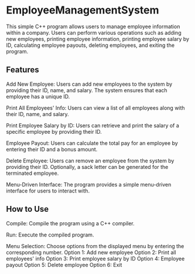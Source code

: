 # EmployeeManagementSystem

This simple C++ program allows users to manage employee information within a company. Users can perform various operations such as adding new employees, printing employee information, printing employee salary by ID, calculating employee payouts, deleting employees, and exiting the program.

## Features
Add New Employee: Users can add new employees to the system by providing their ID, name, and salary. The system ensures that each employee has a unique ID.

Print All Employees' Info: Users can view a list of all employees along with their ID, name, and salary.

Print Employee Salary by ID: Users can retrieve and print the salary of a specific employee by providing their ID.

Employee Payout: Users can calculate the total pay for an employee by entering their ID and a bonus amount.

Delete Employee: Users can remove an employee from the system by providing their ID. Optionally, a sack letter can be generated for the terminated employee.

Menu-Driven Interface: The program provides a simple menu-driven interface for users to interact with.

## How to Use
Compile: Compile the program using a C++ compiler.

Run: Execute the compiled program.

Menu Selection: Choose options from the displayed menu by entering the corresponding number.
Option 1: Add new employee
Option 2: Print all employees' info
Option 3: Print employee salary by ID
Option 4: Employee payout
Option 5: Delete employee
Option 6: Exit
